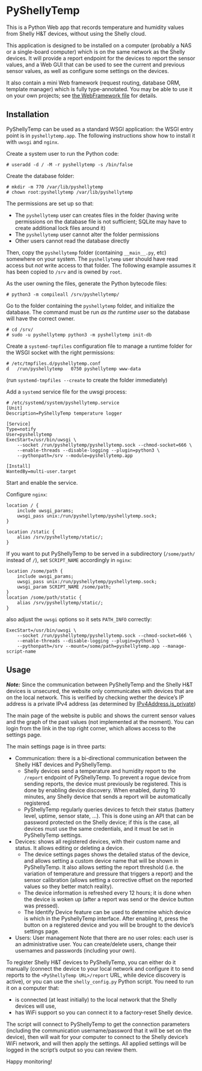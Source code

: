 PyShellyTemp
============

This is a Python Web app that records temperature and humidity values from
Shelly H&T devices, without using the Shelly cloud.

This application is designed to be installed on a computer (probably a NAS or
a single-board computer) which is on the same network as the Shelly devices. It
will provide a report endpoint for the devices to report the sensor values, and
a Web GUI that can be used to see the current and previous sensor values, as
well as configure some settings on the devices.

It also contain a mini Web framework (request routing, database ORM, template
manager) which is fully type-annotated. You may be able to use it on your own
projects; see [the WebFramework file](WebFramework.md) for details.

Installation
------------

PyShellyTemp can be used as a standard WSGI application: the WSGI entry point
is in `pyshellytemp.app`. The following instructions show how to install it
with `uwsgi` and `nginx`.

Create a system user to run the Python code:
```
# useradd -d / -M -r pyshellytemp -s /bin/false
```

Create the database folder:
```
# mkdir -m 770 /var/lib/pyshellytemp
# chown root:pyshellytemp /var/lib/pyshellytemp
```

The permissions are set up so that:
- The `pyshellytemp` user can creates files in the folder (having write
permissions on the database file is not sufficient; SQLite may have to create
additional lock files around it)
- The `pyshellytemp` user cannot alter the folder permissions
- Other users cannot read the database directly

Then, copy the `pyshellytemp` folder (containing `__main__.py`, etc) somewhere
on your system. The `pyshellytemp` user should have read access but *not* write
access to that folder. The following example assumes it has been copied to
`/srv` and is owned by `root`.

As the user owning the files, generate the Python bytecode files:
```
# python3 -m compileall /srv/pyshellytemp/
```

Go to the folder containing the `pyshellytemp` folder, and initialize the
database. The command must be run *as the runtime user* so the database will
have the correct owner.
```
# cd /srv/
# sudo -u pyshellytemp python3 -m pyshellytemp init-db
```

Create a `systemd-tmpfiles` configuration file to manage a
runtime folder for the WSGI socket with the right permissions:
```
# /etc/tmpfiles.d/pyshellytemp.conf
d	/run/pyshellytemp	0750 pyshellytemp www-data
```

(run `systemd-tmpfiles --create` to create the folder immediately)

Add a `systemd` service file for the uwsgi process:
```
# /etc/systemd/system/pyshellytemp.service 
[Unit]
Description=PyShellyTemp temperature logger

[Service]
Type=notify
User=pyshellytemp
ExecStart=/usr/bin/uwsgi \
	--socket /run/pyshellytemp/pyshellytemp.sock --chmod-socket=666 \
	--enable-threads --disable-logging --plugin=python3 \
	--pythonpath=/srv --module=pyshellytemp.app

[Install]
WantedBy=multi-user.target
```

Start and enable the service.

Configure `nginx`:

```
location / {
	include uwsgi_params;
	uwsgi_pass unix:/run/pyshellytemp/pyshellytemp.sock;
}

location /static {
	alias /srv/pyshellytemp/static/;
}
```

If you want to put PyShellyTemp to be served in a subdirectory (`/some/path/`
instead of `/`), set `SCRIPT_NAME` accordingly in `nginx`:
```
location /some/path {
	include uwsgi_params;
	uwsgi_pass unix:/run/pyshellytemp/pyshellytemp.sock;
	uwsgi_param SCRIPT_NAME /some/path;
}
location /some/path/static {
	alias /srv/pyshellytemp/static/;
}
```

also adjust the `uwsgi` options so it sets `PATH_INFO` correctly:
```
ExecStart=/usr/bin/uwsgi \
	--socket /run/pyshellytemp/pyshellytemp.sock --chmod-socket=666 \
	--enable-threads --disable-logging --plugin=python3 \
	--pythonpath=/srv --mount=/some/path=pyshellytemp.app --manage-script-name
```

Usage
-----

***Note:*** Since the communication between PyShellyTemp and the Shelly H&T
devices is unsecured, the website only communicates with devices that are on the
local network. This is verified by checking wether the device’s IP address is a
private IPv4 address (as determined by
[IPv4Address.is_private](https://docs.python.org/3/library/ipaddress.html#ipaddress.IPv4Address.is_private))

The main page of the website is public and shows the current sensor values and
the graph of the past values (not implemented at the moment). You can login
from the link in the top right corner, which allows access to the settings page.

The main settings page is in three parts:
- Communication: there is a bi-directional communication between the Shelly H&T
  devices and PyShellyTemp.
  - Shelly devices send a temperature and humidity report to the `/report`
    endpoint of PyShellyTemp. To prevent a rogue device from sending reports,
    the device must previously be registered. This is done by enabling device
    discovery. When enabled, during 10 minutes, any Shelly device that sends a
    report will be automatically registered.
  - PyShellyTemp regularly queries devices to fetch their status (battery level,
    uptime, sensor state, …). This is done using an API that can be password
    protected on the Shelly device; if this is the case, all devices must use
    the same credentials, and it must be set in PyShellyTemp settings.
- Devices: shows all registered devices, with their custom name and status. It
  allows editing or deleting a device.
  - The device settings pages shows the detailed status of the device, and
    allows setting a custom device name that will be shown in PyShellyTemp. It
    also allows setting the report threshold (i.e. the variation of temperature
    and pressure that triggers a report) and the sensor calibration (allows
    setting a corrective offset on the reported values so they better match
    reality).
  - The device information is refreshed every 12 hours; it is done when the
    device is woken up (after a report was send or the device button was
    pressed).
  - The Identify Device feature can be used to determine which device is which
    in the PyshellyTemp interface. After enabling it, press the button on a
    registered device and you will be brought to the device’s settings page.
- Users: User management
  Note that there are no user roles: each user is an administrative user. You
  can create/delete users, change their usernames and passwords (including your
  own).

To register Shelly H&T devices to PyShellyTemp, you can either do it manually
(connect the device to your local network and configure it to send reports to
the `<PyShellyTemp URL>/report` URL, while device discovery is active), or you
can use the `shelly_config.py` Python script. You need to run it on a computer
that:
 - is connected (at least initially) to the local network that the Shelly
   devices will use,
 - has WiFi support so you can connect it to a factory-reset Shelly device.

The script will connect to PyShellyTemp to get the connection parameters
(including the communication username/password that it will be set on the
device), then will wait for your computer to connect to the Shelly device’s
WiFi network, and will then apply the settings. All applied settings will be
logged in the script’s output so you can review them.

Happy monitoring!